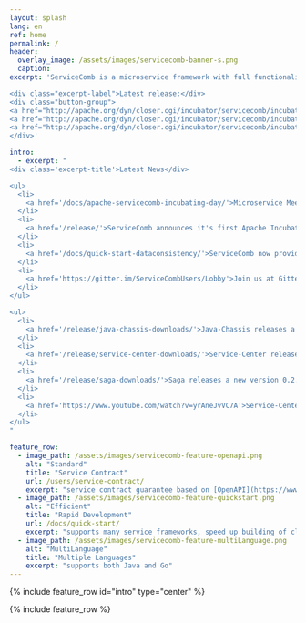 ```yaml
---
layout: splash
lang: en
ref: home
permalink: /
header:
  overlay_image: /assets/images/servicecomb-banner-s.png
  caption:
excerpt: 'ServiceComb is a microservice framework with full functionality of service management, focus on rapidly development of microservices.

<div class="excerpt-label">Latest release:</div>
<div class="button-group">
<a href="http://apache.org/dyn/closer.cgi/incubator/servicecomb/incubator-servicecomb-java-chassis/1.0.0-m2/" class="home-button btn--info">Java SDK v1.0.0-m2</a>
<a href="http://apache.org/dyn/closer.cgi/incubator/servicecomb/incubator-servicecomb-service-center/1.0.0-m2/" class="home-button btn--info">Service Center v1.0.0-m2</a>
<a href="http://apache.org/dyn/closer.cgi/incubator/servicecomb/incubator-servicecomb-saga/0.2.0/" class="home-button btn--info">Saga v0.2.0</a>
</div>'

intro:
  - excerpt: "
<div class='excerpt-title'>Latest News</div>

<ul>
  <li>
    <a href='/docs/apache-servicecomb-incubating-day/'>Microservice Meetup: Apache ServiceComb (incubating) Day, detailed agenda updated, attendees can freely visit LC3 booth.</a>
  </li>
  <li>
    <a href='/release/'>ServiceComb announces it's first Apache Incubating Release to the community.</a>
  </li>
  <li>
    <a href='/docs/quick-start-dataconsistency/'>ServiceComb now provides data consistency solutions(Saga) in microservice application.</a>
  </li>
  <li>
    <a href='https://gitter.im/ServiceCombUsers/Lobby'>Join us at Gitter</a>
  </li>
</ul>

<ul>
  <li>
    <a href='/release/java-chassis-downloads/'>Java-Chassis releases a new version 1.0.0-m2</a>
  </li>
  <li>
    <a href='/release/service-center-downloads/'>Service-Center releases a new version 1.0.0-m2</a>
  </li>
  <li>
    <a href='/release/saga-downloads/'>Saga releases a new version 0.2.0</a>
  </li>
  <li>
    <a href='https://www.youtube.com/watch?v=yrAneJvVC7A'>Service-Center Frontend can be used to test microservices schema directly from web.</a>
  </li>
</ul>
"

feature_row:
  - image_path: /assets/images/servicecomb-feature-openapi.png
    alt: "Standard"
    title: "Service Contract"
    url: /users/service-contract/
    excerpt: "service contract guarantee based on [OpenAPI](https://www.openapis.org)"
  - image_path: /assets/images/servicecomb-feature-quickstart.png
    alt: "Efficient"
    title: "Rapid Development"
    url: /docs/quick-start/
    excerpt: "supports many service frameworks, speed up building of cloud applications"
  - image_path: /assets/images/servicecomb-feature-multiLanguage.png
    alt: "MultiLanguage"
    title: "Multiple Languages"
    excerpt: "supports both Java and Go"
---
```


{% include feature_row id="intro" type="center" %}

<div class="normal-feature-row">
{% include feature_row %}
</div>
